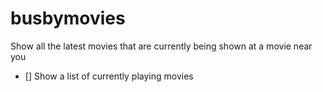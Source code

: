 # busbymovies
Show all the latest movies that are currently being shown at a movie near you

* [] Show a list of currently playing movies
